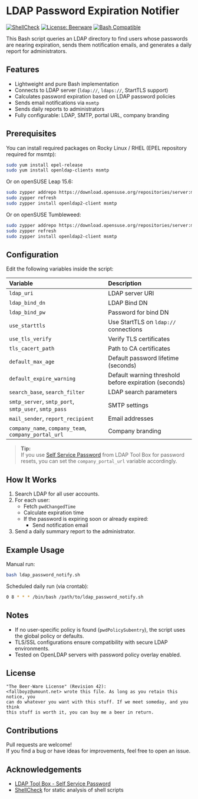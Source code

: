 # LDAP Password Expiration Notifier

[![ShellCheck](https://img.shields.io/badge/shellcheck-passed-brightgreen)](https://www.shellcheck.net/)
[![License: Beerware](https://img.shields.io/badge/license-Beerware-orange?style=flat-square)](https://en.wikipedia.org/wiki/Beerware)
[![Bash Compatible](https://img.shields.io/badge/bash-compatible-blue.svg)](https://www.gnu.org/software/bash/)

This Bash script queries an LDAP directory to find users whose passwords are nearing expiration, sends them notification emails, and generates a daily report for administrators.

## Features

- Lightweight and pure Bash implementation
- Connects to LDAP server (`ldap://`, `ldaps://`, StartTLS support)
- Calculates password expiration based on LDAP password policies
- Sends email notifications via `msmtp`
- Sends daily reports to administrators
- Fully configurable: LDAP, SMTP, portal URL, company branding

## Prerequisites

You can install required packages on Rocky Linux / RHEL (EPEL repository required for msmtp):

```bash
sudo yum install epel-release
sudo yum install openldap-clients msmtp
```

Or on openSUSE Leap 15.6:

```bash
sudo zypper addrepo https://download.opensuse.org/repositories/server:mail/openSUSE_Leap_15.6/server:mail.repo
sudo zypper refresh
sudo zypper install openldap2-client msmtp
```

Or on openSUSE Tumbleweed:

```bash
sudo zypper addrepo https://download.opensuse.org/repositories/server:mail/openSUSE_Tumbleweed/server:mail.repo
sudo zypper refresh
sudo zypper install openldap2-client msmtp
```

## Configuration

Edit the following variables inside the script:

| Variable | Description |
|:---------|:------------|
| `ldap_uri` | LDAP server URI |
| `ldap_bind_dn` | LDAP Bind DN |
| `ldap_bind_pw` | Password for bind DN |
| `use_starttls` | Use StartTLS on `ldap://` connections |
| `use_tls_verify` | Verify TLS certificates |
| `tls_cacert_path` | Path to CA certificates |
| `default_max_age` | Default password lifetime (seconds) |
| `default_expire_warning` | Default warning threshold before expiration (seconds) |
| `search_base`, `search_filter` | LDAP search parameters |
| `smtp_server`, `smtp_port`, `smtp_user`, `smtp_pass` | SMTP settings |
| `mail_sender`, `report_recipient` | Email addresses |
| `company_name`, `company_team`, `company_portal_url` | Company branding |

> **Tip:**  
> If you use [Self Service Password](https://ltb-project.org/documentation/self-service-password/latest/index) from LDAP Tool Box for password resets, you can set the `company_portal_url` variable accordingly.

## How It Works

1. Search LDAP for all user accounts.
2. For each user:
   - Fetch `pwdChangedTime`
   - Calculate expiration time
   - If the password is expiring soon or already expired:
     - Send notification email
3. Send a daily summary report to the administrator.

## Example Usage

Manual run:

```bash
bash ldap_password_notify.sh
```

Scheduled daily run (via crontab):

```bash
0 8 * * * /bin/bash /path/to/ldap_password_notify.sh
```

## Notes

- If no user-specific policy is found (`pwdPolicySubentry`), the script uses the global policy or defaults.
- TLS/SSL configurations ensure compatibility with secure LDAP environments.
- Tested on OpenLDAP servers with password policy overlay enabled.

## License

```
"The Beer-Ware License" (Revision 42):
<fallboyz@umount.net> wrote this file. As long as you retain this notice, you
can do whatever you want with this stuff. If we meet someday, and you think
this stuff is worth it, you can buy me a beer in return.
```

## Contributions

Pull requests are welcome!  
If you find a bug or have ideas for improvements, feel free to open an issue.

## Acknowledgements

- [LDAP Tool Box - Self Service Password](https://ltb-project.org/documentation/self-service-password/latest/index)
- [ShellCheck](https://www.shellcheck.net/) for static analysis of shell scripts
